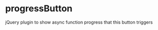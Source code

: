 progressButton
==============

jQuery plugin to show async function progress that this button triggers

